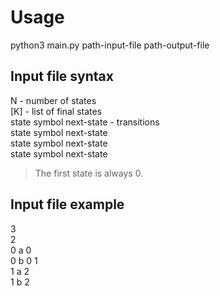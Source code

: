 # Usage
python3 main.py path-input-file path-output-file

## Input file syntax
N                        - number of states  
[K]                      - list of final states  
state symbol next-state  - transitions  
state symbol next-state  
state symbol next-state  
state symbol next-state  

> The first state is always 0.  

## Input file example
3  
2  
0 a 0  
0 b 0 1  
1 a 2  
1 b 2  

